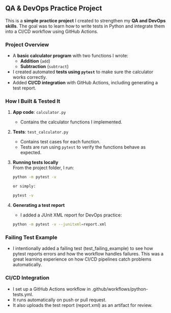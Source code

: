 ## QA & DevOps Practice Project

This is a **simple practice project** I created to strengthen my **QA and DevOps skills**. The goal was to learn how to write tests in Python and integrate them into a CI/CD workflow using GitHub Actions.  

### Project Overview

- A **basic calculator program** with two functions I wrote:  
  - **Addition** (`add`)  
  - **Subtraction** (`subtract`)  
- I created automated **tests using `pytest`** to make sure the calculator works correctly.  
- Added **CI/CD integration** with GitHub Actions, including generating a test report.

### How I Built & Tested It

1. **App code**: `calculator.py`  
   - Contains the calculator functions I implemented.  

2. **Tests**: `test_calculator.py`  
   - Contains test cases for each function.  
   - Tests are run using `pytest` to verify the functions behave as expected.

3. **Running tests locally**  
   From the project folder, I run:  

   ```bash
   python -m pytest -v 
   
   or simply:

   pytest -v

4. **Generating a test report**
   - I added a JUnit XML report for DevOps practice:

    ```bash
    python -m pytest -v --junitxml=report.xml


### Failing Test Example
- I intentionally added a failing test (test_failing_example) to see how pytest reports errors and how the workflow handles failures. This was a great learning experience on how CI/CD pipelines catch problems automatically.

###  CI/CD Integration
- I set up a GitHub Actions workflow in .github/workflows/python-tests.yml.
- It runs automatically on push or pull request.
- It also uploads the test report (report.xml) as an artifact for review.